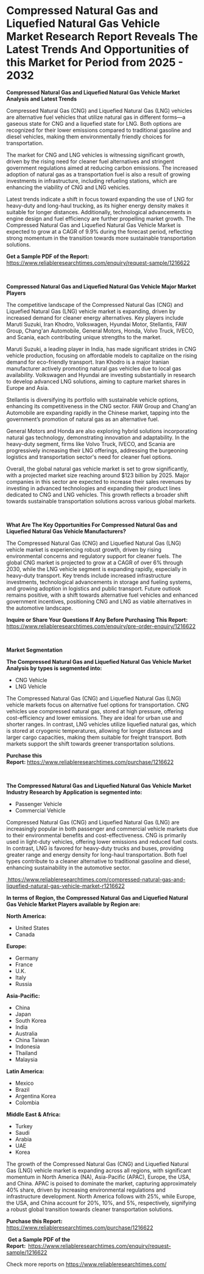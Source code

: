 <p><h1>Compressed Natural Gas and Liquefied Natural Gas Vehicle Market Research Report Reveals The Latest Trends And Opportunities of this Market for Period from 2025 - 2032</h1></p><p><strong>Compressed Natural Gas and Liquefied Natural Gas Vehicle Market Analysis and Latest Trends</strong></p>
<p><p>Compressed Natural Gas (CNG) and Liquefied Natural Gas (LNG) vehicles are alternative fuel vehicles that utilize natural gas in different forms—a gaseous state for CNG and a liquefied state for LNG. Both options are recognized for their lower emissions compared to traditional gasoline and diesel vehicles, making them environmentally friendly choices for transportation.</p><p>The market for CNG and LNG vehicles is witnessing significant growth, driven by the rising need for cleaner fuel alternatives and stringent government regulations aimed at reducing carbon emissions. The increased adoption of natural gas as a transportation fuel is also a result of growing investments in infrastructure, including refueling stations, which are enhancing the viability of CNG and LNG vehicles.</p><p>Latest trends indicate a shift in focus toward expanding the use of LNG for heavy-duty and long-haul trucking, as its higher energy density makes it suitable for longer distances. Additionally, technological advancements in engine design and fuel efficiency are further propelling market growth. The Compressed Natural Gas and Liquefied Natural Gas Vehicle Market is expected to grow at a CAGR of 9.9% during the forecast period, reflecting strong momentum in the transition towards more sustainable transportation solutions.</p></p>
<p><strong>Get a Sample PDF of the Report:&nbsp;</strong> <a href="https://www.reliableresearchtimes.com/enquiry/request-sample/1216622?utm_campaign=3532&utm_medium=2&utm_source=Github&utm_content=ia&utm_term=24032025&utm_id=compressed-natural-gas-and-liquefied-natural-gas-vehicle">https://www.reliableresearchtimes.com/enquiry/request-sample/1216622</a></p>
<p>&nbsp;</p>
<p><strong>Compressed Natural Gas and Liquefied Natural Gas Vehicle Major Market Players</strong></p>
<p><p>The competitive landscape of the Compressed Natural Gas (CNG) and Liquefied Natural Gas (LNG) vehicle market is expanding, driven by increased demand for cleaner energy alternatives. Key players include Maruti Suzuki, Iran Khodro, Volkswagen, Hyundai Motor, Stellantis, FAW Group, Chang'an Automobile, General Motors, Honda, Volvo Truck, IVECO, and Scania, each contributing unique strengths to the market.</p><p>Maruti Suzuki, a leading player in India, has made significant strides in CNG vehicle production, focusing on affordable models to capitalize on the rising demand for eco-friendly transport. Iran Khodro is a major Iranian manufacturer actively promoting natural gas vehicles due to local gas availability. Volkswagen and Hyundai are investing substantially in research to develop advanced LNG solutions, aiming to capture market shares in Europe and Asia.</p><p>Stellantis is diversifying its portfolio with sustainable vehicle options, enhancing its competitiveness in the CNG sector. FAW Group and Chang'an Automobile are expanding rapidly in the Chinese market, tapping into the government’s promotion of natural gas as an alternative fuel.</p><p>General Motors and Honda are also exploring hybrid solutions incorporating natural gas technology, demonstrating innovation and adaptability. In the heavy-duty segment, firms like Volvo Truck, IVECO, and Scania are progressively increasing their LNG offerings, addressing the burgeoning logistics and transportation sector's need for cleaner fuel options.</p><p>Overall, the global natural gas vehicle market is set to grow significantly, with a projected market size reaching around $123 billion by 2025. Major companies in this sector are expected to increase their sales revenues by investing in advanced technologies and expanding their product lines dedicated to CNG and LNG vehicles. This growth reflects a broader shift towards sustainable transportation solutions across various global markets.</p></p>
<p>&nbsp;</p>
<p><strong>What Are The Key Opportunities For Compressed Natural Gas and Liquefied Natural Gas Vehicle Manufacturers?</strong></p>
<p><p>The Compressed Natural Gas (CNG) and Liquefied Natural Gas (LNG) vehicle market is experiencing robust growth, driven by rising environmental concerns and regulatory support for cleaner fuels. The global CNG market is projected to grow at a CAGR of over 6% through 2030, while the LNG vehicle segment is expanding rapidly, especially in heavy-duty transport. Key trends include increased infrastructure investments, technological advancements in storage and fueling systems, and growing adoption in logistics and public transport. Future outlook remains positive, with a shift towards alternative fuel vehicles and enhanced government incentives, positioning CNG and LNG as viable alternatives in the automotive landscape.</p></p>
<p><strong>Inquire or Share Your Questions If Any Before Purchasing This Report:</strong> <a href="https://www.reliableresearchtimes.com/enquiry/pre-order-enquiry/1216622?utm_campaign=3532&utm_medium=2&utm_source=Github&utm_content=ia&utm_term=24032025&utm_id=compressed-natural-gas-and-liquefied-natural-gas-vehicle">https://www.reliableresearchtimes.com/enquiry/pre-order-enquiry/1216622</a></p>
<p>&nbsp;</p>
<p><strong>Market Segmentation</strong></p>
<p><strong>The Compressed Natural Gas and Liquefied Natural Gas Vehicle Market Analysis by types is segmented into:</strong></p>
<p><ul><li>CNG Vehicle</li><li>LNG Vehicle</li></ul></p>
<p><p>The Compressed Natural Gas (CNG) and Liquefied Natural Gas (LNG) vehicle markets focus on alternative fuel options for transportation. CNG vehicles use compressed natural gas, stored at high pressure, offering cost-efficiency and lower emissions. They are ideal for urban use and shorter ranges. In contrast, LNG vehicles utilize liquefied natural gas, which is stored at cryogenic temperatures, allowing for longer distances and larger cargo capacities, making them suitable for freight transport. Both markets support the shift towards greener transportation solutions.</p></p>
<p><strong>Purchase this Report:&nbsp;</strong><a href="https://www.reliableresearchtimes.com/purchase/1216622?utm_campaign=3532&utm_medium=2&utm_source=Github&utm_content=ia&utm_term=24032025&utm_id=compressed-natural-gas-and-liquefied-natural-gas-vehicle">https://www.reliableresearchtimes.com/purchase/1216622</a></p>
<p>&nbsp;</p>
<p><strong>The Compressed Natural Gas and Liquefied Natural Gas Vehicle Market Industry Research by Application is segmented into:</strong></p>
<p><ul><li>Passenger Vehicle</li><li>Commercial Vehicle</li></ul></p>
<p><p>Compressed Natural Gas (CNG) and Liquefied Natural Gas (LNG) are increasingly popular in both passenger and commercial vehicle markets due to their environmental benefits and cost-effectiveness. CNG is primarily used in light-duty vehicles, offering lower emissions and reduced fuel costs. In contrast, LNG is favored for heavy-duty trucks and buses, providing greater range and energy density for long-haul transportation. Both fuel types contribute to a cleaner alternative to traditional gasoline and diesel, enhancing sustainability in the automotive sector.</p></p>
<p><a href="https://www.reliableresearchtimes.com/compressed-natural-gas-and-liquefied-natural-gas-vehicle-market-r1216622?utm_campaign=3532&utm_medium=2&utm_source=Github&utm_content=ia&utm_term=24032025&utm_id=compressed-natural-gas-and-liquefied-natural-gas-vehicle">&nbsp;https://www.reliableresearchtimes.com/compressed-natural-gas-and-liquefied-natural-gas-vehicle-market-r1216622</a></p>
<p><strong>In terms of Region, the Compressed Natural Gas and Liquefied Natural Gas Vehicle Market Players available by Region are:</strong></p>
<p>
    <p> <strong> North America: </strong>
        <ul>
            <li>United States</li>
            <li>Canada</li>
        </ul>
        </p> 
    <p> <strong> Europe: </strong>
        <ul>
            <li>Germany</li>
            <li>France</li>
            <li>U.K.</li>
            <li>Italy</li>
            <li>Russia</li>
        </ul>
        </p> 
    <p> <strong> Asia-Pacific: </strong>
        <ul>
            <li>China</li>
            <li>Japan</li>
            <li>South Korea</li>
            <li>India</li>
            <li>Australia</li>
            <li>China Taiwan</li>
            <li>Indonesia</li>
            <li>Thailand</li>
            <li>Malaysia</li>
        </ul>
        </p> 
    <p> <strong> Latin America: </strong>
        <ul>
            <li>Mexico</li>
            <li>Brazil</li>
            <li>Argentina Korea</li>
            <li>Colombia</li>
        </ul>
        </p> 
    <p> <strong> Middle East & Africa: </strong>
        <ul>
            <li>Turkey</li>
            <li>Saudi</li>
            <li>Arabia</li>
            <li>UAE</li>
            <li>Korea</li>
        </ul>
    </p>
    </p>
<p><p>The growth of the Compressed Natural Gas (CNG) and Liquefied Natural Gas (LNG) vehicle market is expanding across all regions, with significant momentum in North America (NA), Asia-Pacific (APAC), Europe, the USA, and China. APAC is poised to dominate the market, capturing approximately 40% share, driven by increasing environmental regulations and infrastructure development. North America follows with 25%, while Europe, the USA, and China account for 20%, 10%, and 5%, respectively, signifying a robust global transition towards cleaner transportation solutions.</p></p>
<p><strong>Purchase this Report: </strong><a href="https://www.reliableresearchtimes.com/purchase/1216622?utm_campaign=3532&utm_medium=2&utm_source=Github&utm_content=ia&utm_term=24032025&utm_id=compressed-natural-gas-and-liquefied-natural-gas-vehicle">https://www.reliableresearchtimes.com/purchase/1216622</a></p>
<p>&nbsp;<strong>Get a Sample PDF of the Report:&nbsp;&nbsp;</strong><a href="https://www.reliableresearchtimes.com/enquiry/request-sample/1216622?utm_campaign=3532&utm_medium=2&utm_source=Github&utm_content=ia&utm_term=24032025&utm_id=compressed-natural-gas-and-liquefied-natural-gas-vehicle">https://www.reliableresearchtimes.com/enquiry/request-sample/1216622</a></p>
<p><strong></strong></p>
<p>Check more reports on <a href="https://www.reliableresearchtimes.com/?utm_campaign=3532&utm_medium=2&utm_source=Github&utm_content=ia&utm_term=24032025&utm_id=compressed-natural-gas-and-liquefied-natural-gas-vehicle">https://www.reliableresearchtimes.com/</a></p>